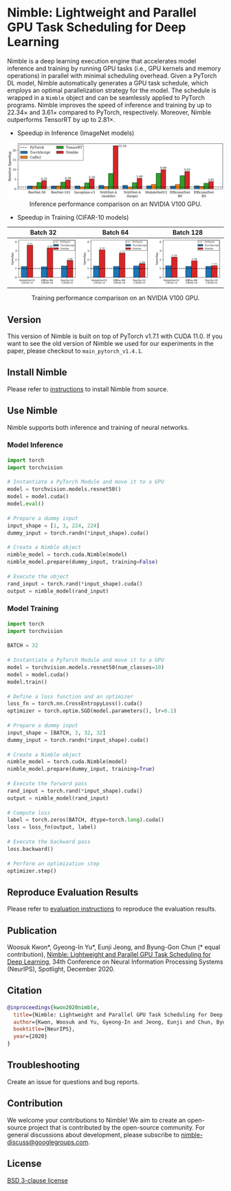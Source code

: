 # Nimble: Lightweight and Parallel GPU Task Scheduling for Deep Learning

Nimble is a deep learning execution engine that accelerates model inference and training by running GPU tasks (i.e., GPU kernels and memory operations) in parallel with minimal scheduling overhead.
Given a PyTorch DL model, Nimble automatically generates a GPU task schedule, which employs an optimal parallelization strategy for the model.
The schedule is wrapped in a `Nimble` object and can be seamlessly applied to PyTorch programs.
Nimble improves the speed of inference and training by up to 22.34× and 3.61× compared to PyTorch, respectively. Moreover, Nimble outperforms TensorRT by up to 2.81×.

* Speedup in Inference (ImageNet models)

<div align="center">
  <img src=https://github.com/snuspl/nimble/blob/main_pytorch_v1.7.1/figures/inference.png>
  <br/>
  Inference performance comparison on an NVIDIA V100 GPU.
</div>

* Speedup in Training (CIFAR-10 models)

| Batch 32 |  Batch 64 | Batch 128 |
|:---:|:---:|:---:|
| <img src="https://github.com/snuspl/nimble/blob/main_pytorch_v1.7.1/figures/batch_32.png"> | <img src="https://github.com/snuspl/nimble/blob/main_pytorch_v1.7.1/figures/batch_64.png"> | <img src="https://github.com/snuspl/nimble/blob/main_pytorch_v1.7.1/figures/batch_128.png"> |

<p align="middle">
  Training performance comparison on an NVIDIA V100 GPU.
</p>

## Version

This version of Nimble is built on top of PyTorch v1.7.1 with CUDA 11.0. If you want to see the old version of Nimble we used for our experiments in the paper, please checkout to `main_pytorch_v1.4.1`.

## Install Nimble

Please refer to [instructions](NIMBLE_INSTALL.md) to install Nimble from source.

## Use Nimble

Nimble supports both inference and training of neural networks.

### Model Inference

```python
import torch
import torchvision

# Instantiate a PyTorch Module and move it to a GPU
model = torchvision.models.resnet50()
model = model.cuda()
model.eval()

# Prepare a dummy input
input_shape = [1, 3, 224, 224]
dummy_input = torch.randn(*input_shape).cuda()

# Create a Nimble object
nimble_model = torch.cuda.Nimble(model)
nimble_model.prepare(dummy_input, training=False)

# Execute the object
rand_input = torch.rand(*input_shape).cuda()
output = nimble_model(rand_input)
```

### Model Training

```python
import torch
import torchvision

BATCH = 32

# Instantiate a PyTorch Module and move it to a GPU
model = torchvision.models.resnet50(num_classes=10)
model = model.cuda()
model.train()

# Define a loss function and an optimizer
loss_fn = torch.nn.CrossEntropyLoss().cuda()
optimizer = torch.optim.SGD(model.parameters(), lr=0.1)

# Prepare a dummy input
input_shape = [BATCH, 3, 32, 32]
dummy_input = torch.randn(*input_shape).cuda()

# Create a Nimble object
nimble_model = torch.cuda.Nimble(model)
nimble_model.prepare(dummy_input, training=True)

# Execute the forward pass
rand_input = torch.rand(*input_shape).cuda()
output = nimble_model(rand_input)

# Compute loss
label = torch.zeros(BATCH, dtype=torch.long).cuda()
loss = loss_fn(output, label)

# Execute the backward pass
loss.backward()

# Perform an optimization step
optimizer.step()
```

## Reproduce Evaluation Results

Please refer to [evaluation instructions](NIMBLE_EVAL.md) to reproduce the evaluation results.

## Publication

Woosuk Kwon*, Gyeong-In Yu*, Eunji Jeong, and Byung-Gon Chun (* equal contribution), [Nimble: Lightweight and Parallel GPU Task Scheduling for Deep Learning](https://papers.nips.cc/paper/2020/file/5f0ad4db43d8723d18169b2e4817a160-Paper.pdf), 34th Conference on Neural Information Processing Systems (NeurIPS), Spotlight, December 2020.

## Citation

```bibtex
@inproceedings{kwon2020nimble,
  title={Nimble: Lightweight and Parallel GPU Task Scheduling for Deep Learning},
  author={Kwon, Woosuk and Yu, Gyeong-In and Jeong, Eunji and Chun, Byung-Gon},
  booktitle={NeurIPS},
  year={2020}
}
```

## Troubleshooting
Create an issue for questions and bug reports.

## Contribution
We welcome your contributions to Nimble! We aim to create an open-source project that is contributed by the open-source community.
For general discussions about development, please subscribe to nimble-discuss@googlegroups.com.

## License
[BSD 3-clause license](LICENSE)
